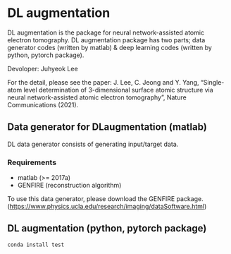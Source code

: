 # DL augmentation

DL augmentation is the package for neural network-assisted atomic electron tomography.
DL augmentation package has two parts; data generator codes (written by matlab) & deep learning codes (written by python, pytorch package).

Devoloper: Juhyeok Lee

For the detail, please see the paper: J. Lee, C. Jeong and Y. Yang, “Single-atom level determination of 3-dimensional surface atomic structure via neural network-assisted atomic electron tomography”, Nature Communications (2021).


## Data generator for DLaugmentation (matlab)
DL data generator consists of generating input/target data.

### **Requirements**
- matlab (>= 2017a)
- GENFIRE (reconstruction algorithm)

To use this data generator, please download the GENFIRE package.
(https://www.physics.ucla.edu/research/imaging/dataSoftware.html)




## DL augmentation (python, pytorch package)


```
conda install test
```
